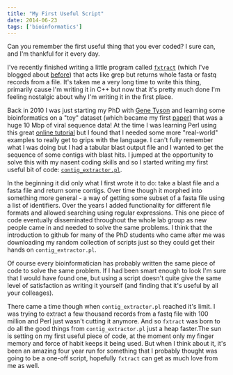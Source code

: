 ```yaml
---
title: "My First Useful Script"
date: 2014-06-23
tags: ['bioinformatics']
---
```

Can you remember the first useful thing that you ever coded? I sure can, and I'm
thankful for it every day.
<!-- more -->
I've recently finished writing a little program called [`fxtract`](https://github.com/ctSkennerton/fxtract)
(which I've blogged about [before](/posts/2013/10/28/testing-out-seqans-multipattern-search-implementations/))
that acts like grep but returns whole fasta or fastq records from a file. It's
taken me a very long time to write this thing, primarily cause I'm writing it
in C++ but now that it's pretty much done I'm feeling nostalgic about why I'm
writing it in the first place.

Back in 2010 I was just starting my PhD with [Gene Tyson](http://www.ecogenomic.org/users/gene-tyson)
and learning some bioinformatics on a "toy" dataset (which became my first
[paper](http://www.plosone.org/article/info%3Adoi%2F10.1371%2Fjournal.pone.0020095))
that was a huge 10 Mbp of viral sequence data! At the time I was learning Perl
using this great [online tutorial](http://www.woolfit.net/perl/classindex.html)
but I found that I needed some more "real-world" examples to really get to grips
with the language. I can't fully remember what I was doing but I had a tabular
blast output file and I wanted to get the sequence of some contigs with blast
hits. I jumped at the opportunity to solve this with my nasent coding skills and
so I started writing my first useful bit of code:
[`contig_extractor.pl`](https://github.com/ctSkennerton/scriptShed/blob/master/contig_extractor.pl).

In the beginning it did only what I first wrote it to do: take a blast file and
a fasta file and return some contigs. Over time though it morphed into something
more general - a way of getting some subset of a fasta file using a list of
identifiers. Over the years I added functionality for different file formats and
allowed searching using regular expressions.
This one piece of code eventually disseminated throughout the whole lab group
as new people came in and needed to solve the same problems. I think that the
introduction to github for many of the PhD students who came after me
was downloading my random collection of scripts just so they
could get their hands on `contig_extractor.pl`.

Of course every bioinformatician has probably written the same piece of code
to solve the same problem. If I had been smart enough to look I'm sure
that I would have found one, but using a script doesn't quite give the same
level of satisfaction as writing it yourself (and finding that it's useful by all your
colleages).

There came a time though when `contig_extractor.pl` reached it's limit. I was
trying to extract a few thousand records from a fastq file with 100 million and
Perl just wasn't cutting it anymore. And so `fxtract` was born to do all the good
things from `contig_extractor.pl` just a heap faster.The sun is setting on my
first useful piece of code, at the moment only my finger memory and force of habit
keeps it being used. But when I think about it, it's been an amazing four year run for something that I
probably thought was going to be a one-off script, hopefully `fxtract` can get
as much love from me as well.
